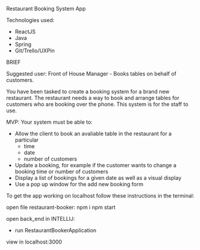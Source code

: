 Restaurant Booking System App

Technologies used: 
  - ReactJS
  - Java
  - Spring
  - Git/Trello/UXPin

BRIEF

Suggested user: Front of House Manager - Books tables on behalf of customers.

You have been tasked to create a booking system for a brand new restaurant. 
The restaurant needs a way to book and arrange tables for customers who are booking over the phone. 
This system is for the staff to use.

MVP:
Your system must be able to:

- Allow the client to book an avaliable table in the restaurant for a particular 
  * time 
  * date
  * number of customers
- Update a booking, for example if the customer wants to change a booking time or number of customers 
- Display a list of bookings for a given date as well as a visual display 
- Use a pop up window for the add new booking form 


To get the app working on localhost follow these instructions in the terminal:

 open file restaurant-booker:
    npm i 
    npm start
    
 open back_end in INTELLIJ:
  - run RestaurantBookerApplication
  
 view in localhost:3000
